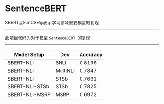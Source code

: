 # SentenceBERT
SBERT及SimCSE等表示学习领域重要模型的复现
***
此项目代码为对于模型 ```SentenceBERT ```的复现
***
| Model Setup | Dev | Accuracy |
| ----------- | ----| ---------|
| SBERT-NLI   | SNLI| 0.8156   |
| SBERT-NLI   | MultiNLI| 0.7847 |
| SBERT-NLI   | STSb | 0.7631 |
| SBERT-NLI-STSb | STSb | 0.7825 |
| SBERT-NLI-MSRP | MSRP | 0.6972 |
